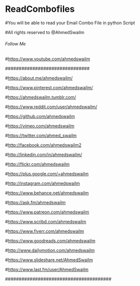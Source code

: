 # ReadCombofiles

#You will be able to read your Email Combo File in python Script

#All rights reserved to @AhmedSwailm

###### Follow Me ##############

#https://www.youtube.com/ahmedswailm

###############################

#https://about.me/ahmedswailm/

#https://www.pinterest.com/ahmedswailm/

#https://ahmedswailm.tumblr.com/

#https://www.reddit.com/user/ahmedswailm/

#https://github.com/ahmedswailm

#https://vimeo.com/ahmedswailm

#https://twitter.com/ahmed_swailm

#http://facebook.com/ahmedswailm2

#http://linkedin.com/in/ahmedswailm/

#http://flickr.com/ahmedswailm

#https://plus.google.com/+ahmedswailm

#http://instagram.com/ahmedswailm

#https://www.behance.net/ahmedswailm

#https://ask.fm/ahmedswailm

#https://www.patreon.com/ahmedswailm

#https://www.scribd.com/ahmedswailm

#https://www.fiverr.com/ahmedswailm

#https://www.goodreads.com/ahmedswailm

#http://www.dailymotion.com/ahmedswailm

#https://www.slideshare.net/AhmedSwailm

#https://www.last.fm/user/AhmedSwailm

#######################################
